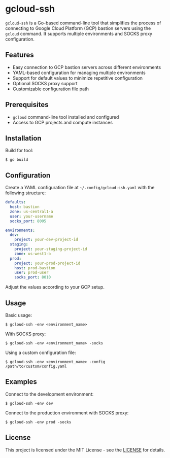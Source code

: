 # gcloud-ssh

`gcloud-ssh` is a Go-based command-line tool that simplifies the process of connecting to Google Cloud Platform (GCP) bastion servers using the `gcloud` command. It supports multiple environments and SOCKS proxy configuration.

## Features

- Easy connection to GCP bastion servers across different environments
- YAML-based configuration for managing multiple environments
- Support for default values to minimize repetitive configuration
- Optional SOCKS proxy support
- Customizable configuration file path

## Prerequisites

- `gcloud` command-line tool installed and configured
- Access to GCP projects and compute instances

## Installation

Build for tool:

```
$ go build
```

## Configuration

Create a YAML configuration file at `~/.config/gcloud-ssh.yaml` with the following structure:

```yaml
defaults:
  host: bastion
  zone: us-central1-a
  user: your-username
  socks_port: 8005

environments:
  dev:
    project: your-dev-project-id
  staging:
    project: your-staging-project-id
    zone: us-west1-b
  prod:
    project: your-prod-project-id
    host: prod-bastion
    user: prod-user
    socks_port: 8010
```

Adjust the values according to your GCP setup.

## Usage

Basic usage:

```
$ gcloud-ssh -env <environment_name>
```

With SOCKS proxy:

```
$ gcloud-ssh -env <environment_name> -socks
```

Using a custom configuration file:

```
$ gcloud-ssh -env <environment_name> -config /path/to/custom/config.yaml
```

## Examples

Connect to the development environment:

```
$ gcloud-ssh -env dev
```

Connect to the production environment with SOCKS proxy:

```
$ gcloud-ssh -env prod -socks
```

## License

This project is licensed under the MIT License - see the [LICENSE](https://opensource.org/license/mit) for details.
